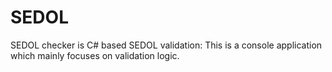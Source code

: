 # SEDOL

SEDOL checker is C# based SEDOL validation:
This is a console application which mainly focuses on validation logic.
